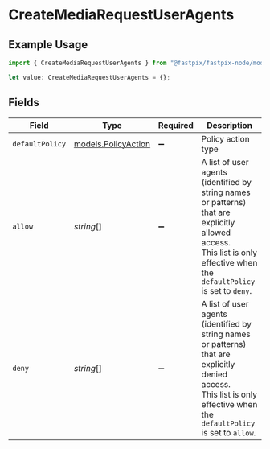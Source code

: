 # CreateMediaRequestUserAgents

## Example Usage

```typescript
import { CreateMediaRequestUserAgents } from "@fastpix/fastpix-node/models";

let value: CreateMediaRequestUserAgents = {};
```

## Fields

| Field                                                                                                                                                                       | Type                                                                                                                                                                        | Required                                                                                                                                                                    | Description                                                                                                                                                                 |
| --------------------------------------------------------------------------------------------------------------------------------------------------------------------------- | --------------------------------------------------------------------------------------------------------------------------------------------------------------------------- | --------------------------------------------------------------------------------------------------------------------------------------------------------------------------- | --------------------------------------------------------------------------------------------------------------------------------------------------------------------------- |
| `defaultPolicy`                                                                                                                                                             | [models.PolicyAction](../models/policyaction.md)                                                                                                                            | :heavy_minus_sign:                                                                                                                                                          | Policy action type                                                                                                                                                          |
| `allow`                                                                                                                                                                     | *string*[]                                                                                                                                                                  | :heavy_minus_sign:                                                                                                                                                          | A list of user agents (identified by string names or patterns) that are explicitly allowed access. <br/>This list is only effective when the `defaultPolicy` is set to `deny`.<br/> |
| `deny`                                                                                                                                                                      | *string*[]                                                                                                                                                                  | :heavy_minus_sign:                                                                                                                                                          | A list of user agents (identified by string names or patterns) that are explicitly denied access. <br/>This list is only effective when the `defaultPolicy` is set to `allow`.<br/> |